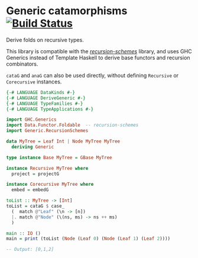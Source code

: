 # Generic catamorphisms [![Build Status](https://travis-ci.org/Lysxia/generic-recursion-schemes.svg?branch=master)](https://travis-ci.org/Lysxia/generic-recursion-schemes)

Derive folds on recursive types.

This library is compatible with the
[*recursion-schemes*](https://hackage.haskell.org/package/recursion-schemes)
library, and uses GHC Generics instead of Template Haskell to derive base
functors and recursion combinators.

`cataG` and `anaG` can also be used directly, without defining `Recursive` or
`Corecursive` instances.

```haskell
{-# LANGUAGE DataKinds #-}
{-# LANGUAGE DeriveGeneric #-}
{-# LANGUAGE TypeFamilies #-}
{-# LANGUAGE TypeApplications #-}

import GHC.Generics
import Data.Functor.Foldable  -- recursion-schemes
import Generic.RecursionSchemes

data MyTree = Leaf Int | Node MyTree MyTree
  deriving Generic

type instance Base MyTree = GBase MyTree

instance Recursive MyTree where
  project = projectG

instance Corecursive MyTree where
  embed = embedG

toList :: MyTree -> [Int]
toList = cataG $ case_
  (  match @"Leaf" (\n -> [n])
  |. match @"Node" (\(ns, ms) -> ns ++ ms)
  )

main :: IO ()
main = print (toList (Node (Leaf 0) (Node (Leaf 1) (Leaf 2))))

-- Output: [0,1,2]
```
